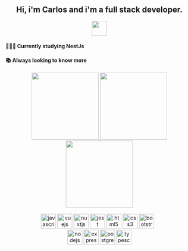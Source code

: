 <div align="center">  <h2>Hi, i'm Carlos and i'm a full stack developer.</h2> </div>
<div align="center" style="display: inline_block"> 
  <a href="https://gitlab.com/Caalb">
    <img src="https://docs.gitlab.com/assets/images/gitlab-logo.svg" height="40em"/>
    <br />
  </a>
</div>
<h4> 👨🏼‍💻 Currently studying NestJs</h4>
<h4> 📚 Always looking to know more </h4>


 
 <div align="center">
  <a href="https://github.com/caalb">
  <img height="180em" src="https://github-readme-stats.vercel.app/api?username=caalb&show_icons=true&theme=onedark&include_all_commits=true&count_private=true"/>
  <img height="180em" src="https://github-readme-stats.vercel.app/api/top-langs/?username=caalb&layout=compact&langs_count=7&theme=onedark"/>
  <img height="180em" src="http://github-readme-streak-stats.herokuapp.com?user=caalb&theme=onedark&hide_border=true&date_format=j%20M%5B%20Y%5D" />
</div>
  
  <br />
 
  <div align="center" style="margin-right: 10px;">
     <a href="https://www.javascript.com/" target="_blank"><img src="https://cdn.jsdelivr.net/gh/devicons/devicon/icons/javascript/javascript-original.svg" alt="javascript" width="40" height="40"/></a>
    <a href="https://vuejs.org/" target="_blank"><img src="https://cdn.jsdelivr.net/gh/devicons/devicon/icons/vuejs/vuejs-original.svg" alt="vuejs" width="40" height="40"/></a>
    <a href="https://nuxtjs.org/" target="_blank"><img src="https://cdn.jsdelivr.net/gh/devicons/devicon/icons/nuxtjs/nuxtjs-original.svg" alt="nuxtjs" width="40" height="40"/></a>
    <a href="https://jestjs.io/" target="_blank"><img src="https://cdn.jsdelivr.net/gh/devicons/devicon/icons/jest/jest-plain.svg" alt="jest" width="40" height="40"/></a>
    <a href="https://www.w3.org/html/" target="_blank"><img src="https://cdn.jsdelivr.net/gh/devicons/devicon/icons/html5/html5-original.svg" alt="html5" width="40" height="40"/></a>
    <a href="https://www.w3schools.com/css/" target="_blank"><img src="https://cdn.jsdelivr.net/gh/devicons/devicon/icons/css3/css3-original.svg" alt="css3" width="40" height="40"/></a>
    <a href="https://getbootstrap.com/" target="_blank"> <img src="https://cdn.jsdelivr.net/gh/devicons/devicon/icons/bootstrap/bootstrap-plain-wordmark.svg" alt="bootstrap" width="40" height="40"/> </a>
   </div>
   
  <div align="center">
    <a href="https://nodejs.org/en/" target="_blank"><img src="https://cdn.jsdelivr.net/gh/devicons/devicon/icons/nodejs/nodejs-plain.svg" alt="nodejs" width="40" height="40"/></a>
    <a href="https://expressjs.com/" target="_blank"><img src="https://cdn.jsdelivr.net/gh/devicons/devicon/icons/express/express-original.svg" alt="express" width="40" height="40"/></a>
    <a href="https://www.postgresql.org/" target="_blank"><img src="https://cdn.jsdelivr.net/gh/devicons/devicon/icons/postgresql/postgresql-original.svg" alt="postgresql" width="40" height="40"/></a>
    <a href="https://www.typescriptlang.org/" target="_blank"><img src="https://cdn.jsdelivr.net/gh/devicons/devicon/icons/typescript/typescript-original.svg" alt="typescript" width="40" height="40"/></a>
    </div>
  </div>
  
 
